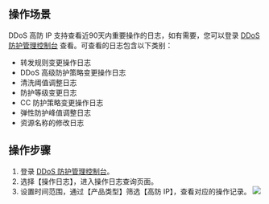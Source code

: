 ## 操作场景
DDoS 高防 IP 支持查看近90天内重要操作的日志，如有需要，您可以登录 [DDoS 防护管理控制台](https://console.cloud.tencent.com/dayu/overview) 查看。可查看的日志包含以下类别：
- 转发规则变更操作日志
- DDoS 高级防护策略变更操作日志
- 清洗阈值调整日志
- 防护等级变更日志
- CC 防护策略变更操作日志
- 弹性防护峰值调整日志
- 资源名称的修改日志
    

## 操作步骤
1. 登录 [DDoS 防护管理控制台](https://console.cloud.tencent.com/dayu/overview)。
2. 选择【操作日志】，进入操作日志查询页面。
3. 设置时间范围，通过【产品类型】筛选【高防 IP】，查看对应的操作记录。
 ![](https://main.qcloudimg.com/raw/e2ce33cc65e067734626f8150fe9319e.png)
